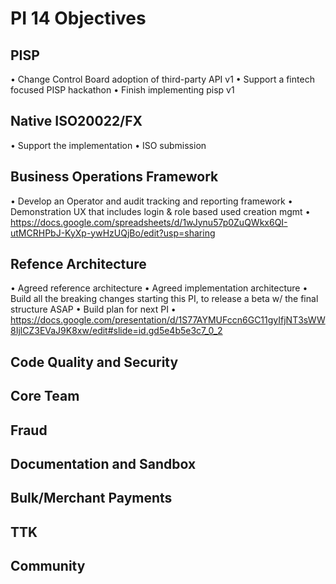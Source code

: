 # PI 14 Objectives

## PISP
•	Change Control Board adoption of third-party API v1
•	Support a fintech focused PISP hackathon
•	Finish implementing pisp v1

## Native ISO20022/FX
•	Support the implementation
•	ISO submission 

## Business Operations Framework
•	Develop an Operator and audit tracking and reporting framework
•	Demonstration UX that includes login & role based used creation mgmt
•	https://docs.google.com/spreadsheets/d/1wJynu57p0ZuQWkx6QI-utMCRHPbJ-KyXp-ywHzUQjBo/edit?usp=sharing

## Refence Architecture
•	Agreed reference architecture
•	Agreed implementation architecture
•	Build all the breaking changes starting this PI, to release a beta w/ the final structure ASAP
•	Build plan for next PI
•	https://docs.google.com/presentation/d/1S77AYMUFccn6GC11gyIfjNT3sWW8IjlCZ3EVaJ9K8xw/edit#slide=id.gd5e4b5e3c7_0_2

## Code Quality and Security 

## Core Team

## Fraud

## Documentation and Sandbox

## Bulk/Merchant Payments

## TTK

## Community
